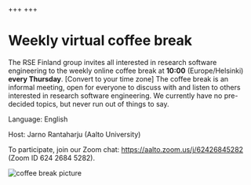+++
+++

# Weekly virtual coffee break


The RSE Finland group invites all interested in research software engineering
to the weekly online coffee break at **10:00** (Europe/Helsinki) **every Thursday**. [Convert to your time zone]
The coffee break is an informal meeting, open for everyone to discuss with and listen to
others interested in research software engineering.  We currently have
no pre-decided topics, but never run out of things to say.

Language: English

Host: Jarno Rantaharju (Aalto University)

To participate, join our
Zoom chat: <https://aalto.zoom.us/j/62426845282> (Zoom ID 624 2684 5282).

![coffee break picture](img/coffebreakpicture.jpg)
